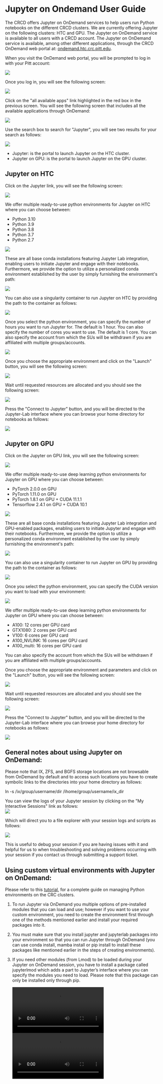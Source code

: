 # Jupyter on Ondemand User Guide
The CRCD offers Jupyter on OnDemand services to help users run Python notebooks on the different CRCD clusters. We are currently offering Jupyter on the following clusters: HTC and GPU. The Jupyter on OnDemand service is available to all users with a CRCD account. The Jupyter on OnDemand service is available, among other different applications, through the CRCD OnDemand web portal at: [ondemand.htc.crc.pitt.edu](http://ondemand.htc.crc.pitt.edu).

When you visit the OnDemand web portal, you will be prompted to log in with your Pitt account:  
  
![](../_assets/img/web-portals/ondemand_001.png)

Once you log in, you will see the following screen:  
  
![](../_assets/img/web-portals/ondemand_002.png)

Click on the "all available apps" link highlighted in the red box in the previous screen. You will see the following screen that includes all the available applications through OnDemand:  
  
![](../_assets/img/web-portals/ondemand_003.png)

Use the search box to search for "Jupyter", you will see two results for your search as follows:  
  
![](../_assets/img/web-portals/ondemand_004.png)

*   Jupyter: is the portal to launch Jupyter on the HTC cluster.
*   Jupyter on GPU: is the portal to launch Jupyter on the GPU cluster.

## Jupyter on HTC

Click on the Jupyter link, you will see the following screen:  
  
![](../_assets/img/web-portals/ondemand_006.png)

We offer multiple ready-to-use python environments for Jupyter on HTC where you can choose between:

*   Python 3.10
*   Python 3.9
*   Python 3.8
*   Python 3.7
*   Python 2.7

![](../_assets/img/web-portals/ondemand_005.png)

These are all base conda installations featuring Jupyter Lab integration, enabling users to initiate Jupyter and engage with their notebooks. Furthermore, we provide the option to utilize a personalized conda environment established by the user by simply furnishing the environment's path:  
  
![](../_assets/img/web-portals/ondemand_007.png)

You can also use a singularity container to run Jupyter on HTC by providing the path to the container as follows:  
  
![](../_assets/img/web-portals/ondemand_008.png)

Once you select the python environment, you can specify the number of hours you want to run Jupyter for. The default is 1 hour. You can also specify the number of cores you want to use. The default is 1 core. You can also specify the account from which the SUs will be withdrawn if you are affiliated with multiple groups/accounts.

![](../_assets/img/web-portals/ondemand_009.png)

Once you choose the appropriate environment and click on the "Launch" button, you will see the following screen:  
  
![](../_assets/img/web-portals/ondemand_010.png)

Wait until requested resources are allocated and you should see the following screen:  
  
![](../_assets/img/web-portals/ondemand_011.png)

Press the "Connect to Jupyter" button, and you will be directed to the Jupyter-Lab interface where you can browse your home directory for notebooks as follows:  
  
![](../_assets/img/web-portals/ondemand_012.png)

## Jupyter on GPU

Click on the Jupyter on GPU link, you will see the following screen:  
  
![](../_assets/img/web-portals/ondemand_013.png)

We offer multiple ready-to-use deep learning python environments for Jupyter on GPU where you can choose between:

*   PyTorch 2.0.0 on GPU
*   PyTorch 1.11.0 on GPU
*   PyTorch 1.8.1 on GPU + CUDA 11.1.1
*   Tensorflow 2.4.1 on GPU + CUDA 10.1

![](../_assets/img/web-portals/ondemand_013_.png)

These are all base conda installations featuring Jupyter Lab integration and GPU-enabled packages, enabling users to initiate Jupyter and engage with their notebooks. Furthermore, we provide the option to utilize a personalized conda environment established by the user by simply furnishing the environment's path:  
  
![](../_assets/img/web-portals/ondemand_014.png)

You can also use a singularity container to run Jupyter on GPU by providing the path to the container as follows:  
  
![](../_assets/img/web-portals/ondemand_015.png)

Once you select the python environment, you can specify the CUDA version you want to load with your environment:  
  
![](../_assets/img/web-portals/ondemand_016.png)

We offer multiple ready-to-use deep learning python environments for Jupyter on GPU where you can choose between:

*   A100: 12 cores per GPU card
*   GTX1080: 2 cores per GPU card
*   V100: 6 cores per GPU card
*   A100\_NVLINK: 16 cores per GPU card
*   A100\_multi: 16 cores per GPU card

You can also specify the account from which the SUs will be withdrawn if you are affiliated with multiple groups/accounts.

Once you choose the appropriate environment and parameters and click on the "Launch" button, you will see the following screen:

![](../_assets/img/web-portals/ondemand_017.png)

Wait until requested resources are allocated and you should see the following screen:

![](../_assets/img/web-portals/ondemand_018.png)

Press the "Connect to Jupyter" button, and you will be directed to the Jupyter-Lab interface where you can browse your home directory for notebooks as follows:

![](../_assets/img/web-portals/ondemand_019.png)

## General notes about using Jupyter on OnDemand:

Please note that IX, ZFS, and BGFS storage locations are not browsable from OnDemand by default and to access such locations you have to create symbolic links to the directories into your home directory as follows:

 ln -s /ix/group/username/dir /ihome/group/username/ix\_dir

You can view the logs of your Jupyter session by clicking on the "My Interactive Sessions" link as follows:  
![](../_assets/img/web-portals/ondemand_020.png)

Which will direct you to a file explorer with your session logs and scripts as follows:  
  
![](../_assets/img/web-portals/ondemand_022.png)

This is useful to debug your session if you are having issues with it and helpful for us to when troubleshooting and solving problems occurring with your session if you contact us through submitting a support ticket.

## Using custom virtual environments with Jupyter on OnDemand:

Please refer to this [tutorial](../applications/python.md), for a complete guide on managing Python environments on the CRC clusters.

1.  To run Jupyter via OnDemand you multiple options of pre-installed modules that you can load and use; however if you want to use your custom environment, you need to create the environment first through one of the methods mentioned earlier and install your required packages into it.
2.  You must make sure that you install jupyter and jupyterlab packages into your environment so that you can run Jupyter through OnDemand (you can use conda install, mamba install or pip install to install these packages like mentioned earlier in the steps of creating environments).
3.  If you need other modules (from Lmod) to be loaded during your Jupyter on OnDemand session, you have to install a package called jupyterlmod which adds a part to Jupyter’s interface where you can specify the modules you need to load. Please note that this package can only be installed only through pip.

    ![type:video](../_assets/img/web-portals/7.install_jupyterlmod.mp4)
    ![type:video](../_assets/img/web-portals/jupyter_ondemand.mp4)

